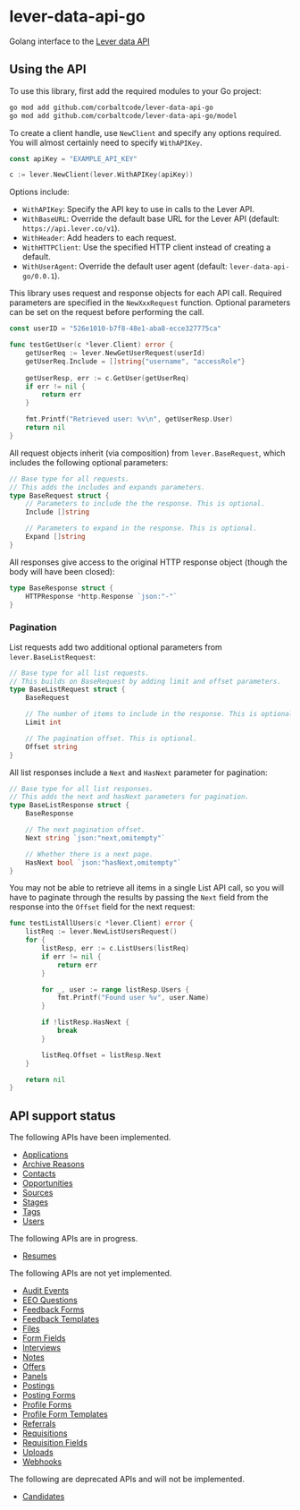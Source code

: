 # lever-data-api-go
Golang interface to the [Lever data API](https://data.lever.co/)

## Using the API

To use this library, first add the required modules to your Go project:
```sh
go mod add github.com/corbaltcode/lever-data-api-go
go mod add github.com/corbaltcode/lever-data-api-go/model
```

To create a client handle, use `NewClient` and specify any options required. You will almost
certainly need to specify `WithAPIKey`.

```go
const apiKey = "EXAMPLE_API_KEY"

c := lever.NewClient(lever.WithAPIKey(apiKey))
```

Options include:
- `WithAPIKey`: Specify the API key to use in calls to the Lever API.
- `WithBaseURL`: Override the default base URL for the Lever API (default: `https://api.lever.co/v1`).
- `WithHeader`: Add headers to each request.
- `WithHTTPClient`: Use the specified HTTP client instead of creating a default.
- `WithUserAgent`: Override the default user agent (default: `lever-data-api-go/0.0.1`).

This library uses request and response objects for each API call. Required parameters are specified
in the `NewXxxRequest` function. Optional parameters can be set on the request before performing
the call.

```go
const userID = "526e1010-b7f8-48e1-aba8-ecce327775ca"

func testGetUser(c *lever.Client) error {
    getUserReq := lever.NewGetUserRequest(userId)
    getUserReq.Include = []string{"username", "accessRole"}
    
    getUserResp, err := c.GetUser(getUserReq)
    if err != nil {
        return err
    }

    fmt.Printf("Retrieved user: %v\n", getUserResp.User)
    return nil
}
```

All request objects inherit (via composition) from `lever.BaseRequest`, which includes the
following optional parameters:
```go
// Base type for all requests.
// This adds the includes and expands parameters.
type BaseRequest struct {
	// Parameters to include the the response. This is optional.
	Include []string

	// Parameters to expand in the response. This is optional.
	Expand []string
}
```

All responses give access to the original HTTP response object (though the body will have been
closed):
```go
type BaseResponse struct {
	HTTPResponse *http.Response `json:"-"`
}
```

### Pagination

List requests add two additional optional parameters from `lever.BaseListRequest`:
```go
// Base type for all list requests.
// This builds on BaseRequest by adding limit and offset parameters.
type BaseListRequest struct {
	BaseRequest

	// The number of items to include in the response. This is optional.
	Limit int

	// The pagination offset. This is optional.
	Offset string
}
```

All list responses include a `Next` and `HasNext` parameter for pagination:
```go
// Base type for all list responses.
// This adds the next and hasNext parameters for pagination.
type BaseListResponse struct {
	BaseResponse

	// The next pagination offset.
	Next string `json:"next,omitempty"`

	// Whether there is a next page.
	HasNext bool `json:"hasNext,omitempty"`
}
```

You may not be able to retrieve all items in a single List API call, so you will have to paginate
through the results by passing the `Next` field from the response into the `Offset` field for the
next request:

```go
func testListAllUsers(c *lever.Client) error {
    listReq := lever.NewListUsersRequest()
    for {
        listResp, err := c.ListUsers(listReq)
        if err != nil {
            return err
        }

        for _, user := range listResp.Users {
            fmt.Printf("Found user %v", user.Name)
        }

        if !listResp.HasNext {
            break
        }

        listReq.Offset = listResp.Next
    }

    return nil
}
```

## API support status

The following APIs have been implemented.

- [Applications](https://hire.lever.co/developer/documentation#applications)
- [Archive Reasons](https://hire.lever.co/developer/documentation#archive-reasons)
- [Contacts](https://hire.lever.co/developer/documentation#contacts)
- [Opportunities](https://hire.lever.co/developer/documentation#opportunities)
- [Sources](https://hire.lever.co/developer/documentation#sources)
- [Stages](https://hire.lever.co/developer/documentation#stages)
- [Tags](https://hire.lever.co/developer/documentation#tags)
- [Users](https://hire.lever.co/developer/documentation#users)


The following APIs are in progress.
- [Resumes](https://hire.lever.co/developer/documentation#resumes)

The following APIs are not yet implemented.

- [Audit Events](https://hire.lever.co/developer/documentation#audit-events)
- [EEO Questions](https://hire.lever.co/developer/documentation#eeo)
- [Feedback Forms](https://hire.lever.co/developer/documentation#feedback)
- [Feedback Templates](https://hire.lever.co/developer/documentation#feedback-templates)
- [Files](https://hire.lever.co/developer/documentation#files)
- [Form Fields](https://hire.lever.co/developer/documentation#form-fields)
- [Interviews](https://hire.lever.co/developer/documentation#interviews)
- [Notes](https://hire.lever.co/developer/documentation#notes)
- [Offers](https://hire.lever.co/developer/documentation#offers)
- [Panels](https://hire.lever.co/developer/documentation#panels)
- [Postings](https://hire.lever.co/developer/documentation#postings)
- [Posting Forms](https://hire.lever.co/developer/documentation#posting-forms)
- [Profile Forms](https://hire.lever.co/developer/documentation#profile-forms)
- [Profile Form Templates](https://hire.lever.co/developer/documentation#profile-form-templates)
- [Referrals](https://hire.lever.co/developer/documentation#referrals)
- [Requisitions](https://hire.lever.co/developer/documentation#requisitions)
- [Requisition Fields](https://hire.lever.co/developer/documentation#requisition-fields)
- [Uploads](https://hire.lever.co/developer/documentation#uploads)
- [Webhooks](https://hire.lever.co/developer/documentation#webhooks-via-the-api)

The following are deprecated APIs and will not be implemented.

- [Candidates](https://hire.lever.co/developer/documentation#candidates)